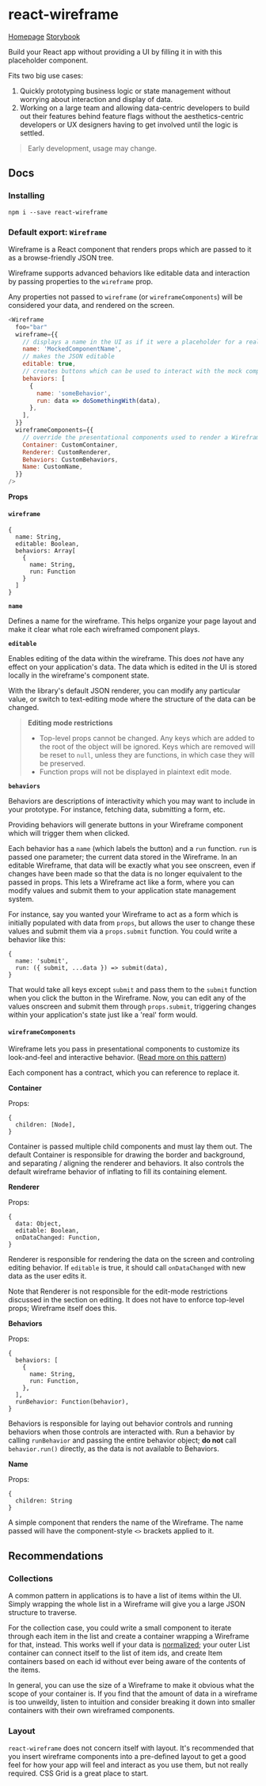 # react-wireframe

[Homepage](https://a-type.github.io/react-wireframe)
[Storybook](https://a-type.github.io/react-wireframe/storybook)

Build your React app without providing a UI by filling it in with this placeholder component.

Fits two big use cases:

1. Quickly prototyping business logic or state management without worrying about interaction and display of data.
2. Working on a large team and allowing data-centric developers to build out their features behind feature flags without the aesthetics-centric developers or UX designers having to get involved until the logic is settled.

> Early development, usage may change.

## Docs

### Installing

```
npm i --save react-wireframe
```

### Default export: `Wireframe`

Wireframe is a React component that renders props which are passed to it as a browse-friendly JSON tree.

Wireframe supports advanced behaviors like editable data and interaction by passing properties to the `wireframe` prop.

Any properties not passed to `wireframe` (or `wireframeComponents`) will be considered your data, and rendered on the screen.

```javascript
<Wireframe
  foo="bar"
  wireframe={{
    // displays a name in the UI as if it were a placeholder for a real, named component
    name: 'MockedComponentName',
    // makes the JSON editable
    editable: true,
    // creates buttons which can be used to interact with the mock component
    behaviors: [
      {
        name: 'someBehavior',
        run: data => doSomethingWith(data),
      },
    ],
  }}
  wireframeComponents={{
    // override the presentational components used to render a Wireframe
    Container: CustomContainer,
    Renderer: CustomRenderer,
    Behaviors: CustomBehaviors,
    Name: CustomName,
  }}
/>
```

**Props**

#### `wireframe`

```
{
  name: String,
  editable: Boolean,
  behaviors: Array[
    {
      name: String,
      run: Function
    }
  ]
}
```

**`name`**

Defines a name for the wireframe. This helps organize your page layout and make it clear what role each wireframed component plays.

**`editable`**

Enables editing of the data within the wireframe. This does *not* have any effect on your application's data. The data which is edited in the UI is stored locally in the wireframe's component state.

With the library's default JSON renderer, you can modify any particular value, or switch to text-editing mode where the structure of the data can be changed.

> **Editing mode restrictions**
> * Top-level props cannot be changed. Any keys which are added to the root of the object will be ignored. Keys which are removed will be reset to `null`, unless they are functions, in which case they will be preserved.
> * Function props will not be displayed in plaintext edit mode.

**`behaviors`**

Behaviors are descriptions of interactivity which you may want to include in your prototype. For instance, fetching data, submitting a form, etc.

Providing behaviors will generate buttons in your Wireframe component which will trigger them when clicked.

Each behavior has a `name` (which labels the button) and a `run` function. `run` is passed one parameter; the current data stored in the Wireframe. In an editable Wireframe, that data will be exactly what you see onscreen, even if changes have been made so that the data is no longer equivalent to the passed in props. This lets a Wireframe act like a form, where you can modify values and submit them to your application state management system.

For instance, say you wanted your Wireframe to act as a form which is initially populated with data from `props`, but allows the user to change these values and submit them via a `props.submit` function. You could write a behavior like this:

```
{
  name: 'submit',
  run: ({ submit, ...data }) => submit(data),
}
```

That would take all keys except `submit` and pass them to the `submit` function when you click the button in the Wireframe. Now, you can edit any of the values onscreen and submit them through `props.submit`, triggering changes within your application's state just like a 'real' form would.

#### `wireframeComponents`

Wireframe lets you pass in presentational components to customize its look-and-feel and interactive behavior. ([Read more on this pattern](https://medium.com/@gaforres/react-redux-pattern-customizable-behavioral-components-359b4adbf380))

Each component has a contract, which you can reference to replace it.

**Container**

Props:

```
{
  children: [Node],
}
```

Container is passed multiple child components and must lay them out. The default Container is responsible for drawing the border and background, and separating / aligning the renderer and behaviors. It also controls the default wireframe behavior of inflating to fill its containing element.

**Renderer**

Props:

```
{
  data: Object,
  editable: Boolean,
  onDataChanged: Function,
}
```

Renderer is responsible for rendering the data on the screen and controling editing behavior. If `editable` is true, it should call `onDataChanged` with new data as the user edits it.

Note that Renderer is not responsible for the edit-mode restrictions discussed in the section on editing. It does not have to enforce top-level props; Wireframe itself does this.

**Behaviors**

Props:

```
{
  behaviors: [
    {
      name: String,
      run: Function,
    },
  ],
  runBehavior: Function(behavior),
}
```

Behaviors is responsible for laying out behavior controls and running behaviors when those controls are interacted with. Run a behavior by calling `runBehavior` and passing the entire behavior object; **do not** call `behavior.run()` directly, as the data is not available to Behaviors.

**Name**

Props:

```
{
  children: String
}
```

A simple component that renders the name of the Wireframe. The name passed will have the component-style `<>` brackets applied to it.

## Recommendations

### Collections

A common pattern in applications is to have a list of items within the UI. Simply wrapping the whole list in a Wireframe will give you a large JSON structure to traverse.

For the collection case, you could write a small component to iterate through each item in the list and create a container wrapping a Wireframe for that, instead. This works well if your data is [normalized](https://redux.js.org/docs/recipes/reducers/NormalizingStateShape.html); your outer List container can connect itself to the list of item ids, and create Item containers based on each id without ever being aware of the contents of the items.

In general, you can use the size of a Wireframe to make it obvious what the scope of your container is. If you find that the amount of data in a wireframe is too unweildy, listen to intuition and consider breaking it down into smaller containers with their own wireframed components.

### Layout

`react-wireframe` does not concern itself with layout. It's recommended that you insert wireframe components into a pre-defined layout to get a good feel for how your app will feel and interact as you use them, but not really required. CSS Grid is a great place to start.

